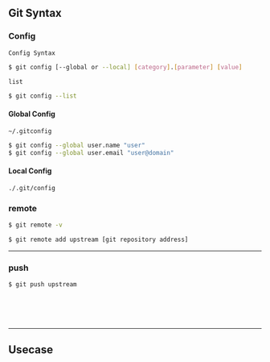## Git Syntax

### Config

`Config Syntax`
```bash
$ git config [--global or --local] [category].[parameter] [value]
```

`list`
```bash
$ git config --list
```


#### Global Config
`~/.gitconfig`  
```bash
$ git config --global user.name "user"
$ git config --global user.email "user@domain"
```



#### Local Config
`./.git/config`



### remote

```bash
$ git remote -v
```

```bash
$ git remote add upstream [git repository address]
```

---

### push

```bash
$ git push upstream
```

<br><br><br>

--- 


## Usecase

